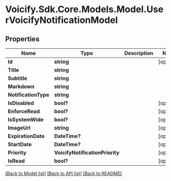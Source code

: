 # Voicify.Sdk.Core.Models.Model.UserVoicifyNotificationModel
## Properties

Name | Type | Description | Notes
------------ | ------------- | ------------- | -------------
**Id** | **string** |  | [optional] 
**Title** | **string** |  | 
**Subtitle** | **string** |  | 
**Markdown** | **string** |  | 
**NotificationType** | **string** |  | 
**IsDisabled** | **bool?** |  | [optional] 
**EnforceRead** | **bool?** |  | [optional] 
**IsSystemWide** | **bool?** |  | [optional] 
**ImageUrl** | **string** |  | [optional] 
**ExpirationDate** | **DateTime?** |  | [optional] 
**StartDate** | **DateTime?** |  | [optional] 
**Priority** | **VoicifyNotificationPriority** |  | [optional] 
**IsRead** | **bool?** |  | [optional] 

[[Back to Model list]](../README.md#documentation-for-models) [[Back to API list]](../README.md#documentation-for-api-endpoints) [[Back to README]](../README.md)

